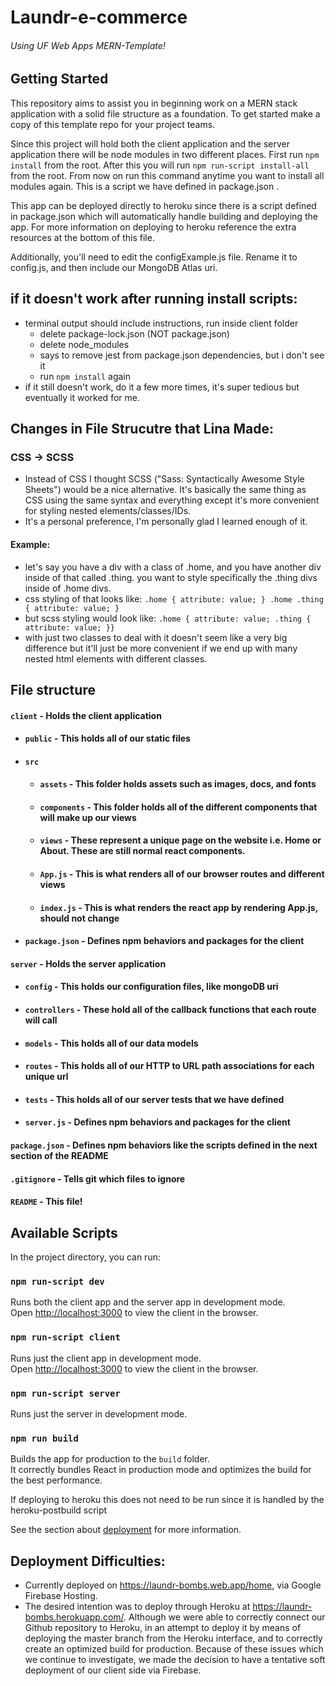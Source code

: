# Laundr-e-commerce

###### Using UF Web Apps MERN-Template!

## Getting Started

This repository aims to assist you in beginning work on a MERN stack application
with a solid file structure as a foundation. To get started make a copy of this
template repo for your project teams.

Since this project will hold both the client application and the server
application there will be node modules in two different places. First run
`npm install` from the root. After this you will run
`npm run-script install-all` from the root. From now on run this command anytime
you want to install all modules again. This is a script we have defined in
package.json .

This app can be deployed directly to heroku since there is a script defined in
package.json which will automatically handle building and deploying the app. For
more information on deploying to heroku reference the extra resources at the
bottom of this file.

Additionally, you'll need to edit the configExample.js file. Rename it to
config.js, and then include our MongoDB Atlas uri.

## if it doesn't work after running install scripts:

-   terminal output should include instructions, run inside client folder
    -   delete package-lock.json (NOT package.json)
    -   delete node_modules
    -   says to remove jest from package.json dependencies, but i don't see it
    -   run `npm install` again
-   if it still doesn't work, do it a few more times, it's super tedious but
    eventually it worked for me.

## Changes in File Strucutre that Lina Made:

### CSS -> SCSS

-   Instead of CSS I thought SCSS ("Sass: Syntactically Awesome Style Sheets")
    would be a nice alternative. It's basically the same thing as CSS using the
    same syntax and everything except it's more convenient for styling nested
    elements/classes/IDs.
-   It's a personal preference, I'm personally glad I learned enough of it.

#### Example:

-   let's say you have a div with a class of .home, and you have another div
    inside of that called .thing. you want to style specifically the .thing divs
    inside of .home divs.
-   css styling of that looks like:
    `.home { attribute: value; } .home .thing { attribute: value; }`
-   but scss styling would look like:
    `.home { attribute: value; .thing { attribute: value; }}`
-   with just two classes to deal with it doesn't seem like a very big
    difference but it'll just be more convenient if we end up with many nested
    html elements with different classes.

## File structure

#### `client` - Holds the client application

-   #### `public` - This holds all of our static files
-   #### `src`
    -   #### `assets` - This folder holds assets such as images, docs, and fonts
    -   #### `components` - This folder holds all of the different components that will make up our views
    -   #### `views` - These represent a unique page on the website i.e. Home or About. These are still normal react components.
    -   #### `App.js` - This is what renders all of our browser routes and different views
    -   #### `index.js` - This is what renders the react app by rendering App.js, should not change
-   #### `package.json` - Defines npm behaviors and packages for the client

#### `server` - Holds the server application

-   #### `config` - This holds our configuration files, like mongoDB uri
-   #### `controllers` - These hold all of the callback functions that each route will call
-   #### `models` - This holds all of our data models
-   #### `routes` - This holds all of our HTTP to URL path associations for each unique url
-   #### `tests` - This holds all of our server tests that we have defined
-   #### `server.js` - Defines npm behaviors and packages for the client

#### `package.json` - Defines npm behaviors like the scripts defined in the next section of the README

#### `.gitignore` - Tells git which files to ignore

#### `README` - This file!

## Available Scripts

In the project directory, you can run:

### `npm run-script dev`

Runs both the client app and the server app in development mode.<br> Open
[http://localhost:3000](http://localhost:3000) to view the client in the
browser.

### `npm run-script client`

Runs just the client app in development mode.<br> Open
[http://localhost:3000](http://localhost:3000) to view the client in the
browser.

### `npm run-script server`

Runs just the server in development mode.<br>

### `npm run build`

Builds the app for production to the `build` folder.<br> It correctly bundles
React in production mode and optimizes the build for the best performance.

If deploying to heroku this does not need to be run since it is handled by the
heroku-postbuild script<br>

See the section about
[deployment](https://facebook.github.io/create-react-app/docs/deployment) for
more information.

## Deployment Difficulties:
- Currently deployed on https://laundr-bombs.web.app/home, via Google Firebase Hosting. 
- The desired intention was to deploy through Heroku at https://laundr-bombs.herokuapp.com/. Although we were able to correctly connect our Github repository to Heroku, in an attempt to deploy it by means of deploying the master branch from the Heroku interface, and to correctly create an optimized build for production. Because of these issues which we continue to investigate, we made the decision to have a tentative soft deployment of our client side via Firebase. 
